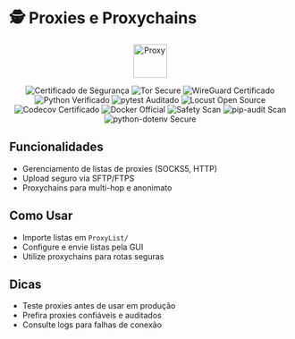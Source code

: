 # 🕵️ Proxies e Proxychains

<p align="center">
  <img src="https://img.icons8.com/fluency/96/proxy.png" alt="Proxy" width="60"/>
</p>

<p align="center">
  <img src="https://img.shields.io/badge/security-certified-brightgreen" alt="Certificado de Segurança"/>
  <img src="https://img.shields.io/badge/tor-secure-blueviolet" alt="Tor Secure"/>
  <img src="https://img.shields.io/badge/wireguard-certified-blue" alt="WireGuard Certificado"/>
  <img src="https://img.shields.io/badge/python-verified-blue" alt="Python Verificado"/>
  <img src="https://img.shields.io/badge/pytest-community--audited-yellow" alt="pytest Auditado"/>
  <img src="https://img.shields.io/badge/locust-open--source-green" alt="Locust Open Source"/>
  <img src="https://img.shields.io/badge/coverage-Codecov%20Certified-orange" alt="Codecov Certificado"/>
  <img src="https://img.shields.io/badge/docker-official-blue" alt="Docker Official"/>
  <img src="https://img.shields.io/badge/safety-vuln--scan-green" alt="Safety Scan"/>
  <img src="https://img.shields.io/badge/pip--audit-vuln--scan-green" alt="pip-audit Scan"/>
  <img src="https://img.shields.io/badge/python--dotenv-secure-green" alt="python-dotenv Secure"/>
</p>

## Funcionalidades
- Gerenciamento de listas de proxies (SOCKS5, HTTP)
- Upload seguro via SFTP/FTPS
- Proxychains para multi-hop e anonimato

## Como Usar
- Importe listas em `ProxyList/`
- Configure e envie listas pela GUI
- Utilize proxychains para rotas seguras

## Dicas
- Teste proxies antes de usar em produção
- Prefira proxies confiáveis e auditados
- Consulte logs para falhas de conexão
